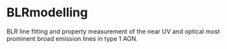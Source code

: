 # BLRmodelling
BLR line fitting and property measurement of the near UV and optical most prominent  broad emission lines in type 1 AGN. 
